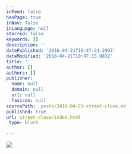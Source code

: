 ```yaml
---
inFeed: false
hasPage: true
inNav: false
inLanguage: null
starred: false
keywords: []
description: ''
datePublished: '2016-04-21T10:47:24.290Z'
dateModified: '2016-04-21T10:47:15.983Z'
title: ''
author: []
authors: []
publisher:
  name: null
  domain: null
  url: null
  favicon: null
sourcePath: _posts/2016-04-21-street-close.md
published: true
url: street-close/index.html
_type: Blurb

---
```

![](https://the-grid-user-content.s3-us-west-2.amazonaws.com/742803ae-7eee-4ea0-8a72-0e7e0c54e24e.jpg)